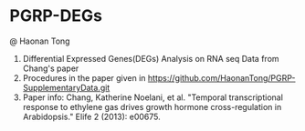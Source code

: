 # PGRP-DEGs
@ Haonan Tong
1. Differential Expressed Genes(DEGs) Analysis on RNA seq Data from Chang's paper
2. Procedures in the paper given in https://github.com/HaonanTong/PGRP-SupplementaryData.git
3. Paper info: Chang, Katherine Noelani, et al. "Temporal transcriptional response to ethylene gas drives growth hormone cross-regulation in Arabidopsis." Elife 2 (2013): e00675. 

